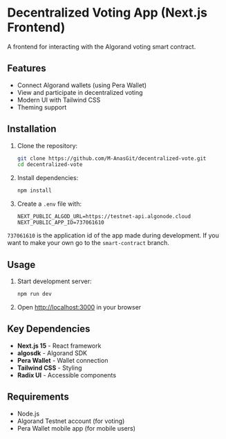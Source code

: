 # Decentralized Voting App (Next.js Frontend)

A frontend for interacting with the Algorand voting smart contract.

## Features

- Connect Algorand wallets (using Pera Wallet)
- View and participate in decentralized voting
- Modern UI with Tailwind CSS
- Theming support

## Installation

1. Clone the repository:

    ```bash
    git clone https://github.com/M-AnasGit/decentralized-vote.git
    cd decentralized-vote
    ```

2. Install dependencies:

    ```bash
    npm install
    ```

3. Create a `.env` file with:
    ```env
    NEXT_PUBLIC_ALGOD_URL=https://testnet-api.algonode.cloud
    NEXT_PUBLIC_APP_ID=737061610
    ```

`737061610` is the application id of the app made during development. If you want to make your own go to the `smart-contract` branch.

## Usage

1. Start development server:

    ```bash
    npm run dev
    ```

2. Open [http://localhost:3000](http://localhost:3000) in your browser

## Key Dependencies

- **Next.js 15** - React framework
- **algosdk** - Algorand SDK
- **Pera Wallet** - Wallet connection
- **Tailwind CSS** - Styling
- **Radix UI** - Accessible components

## Requirements

- Node.js
- Algorand Testnet account (for voting)
- Pera Wallet mobile app (for mobile users)
